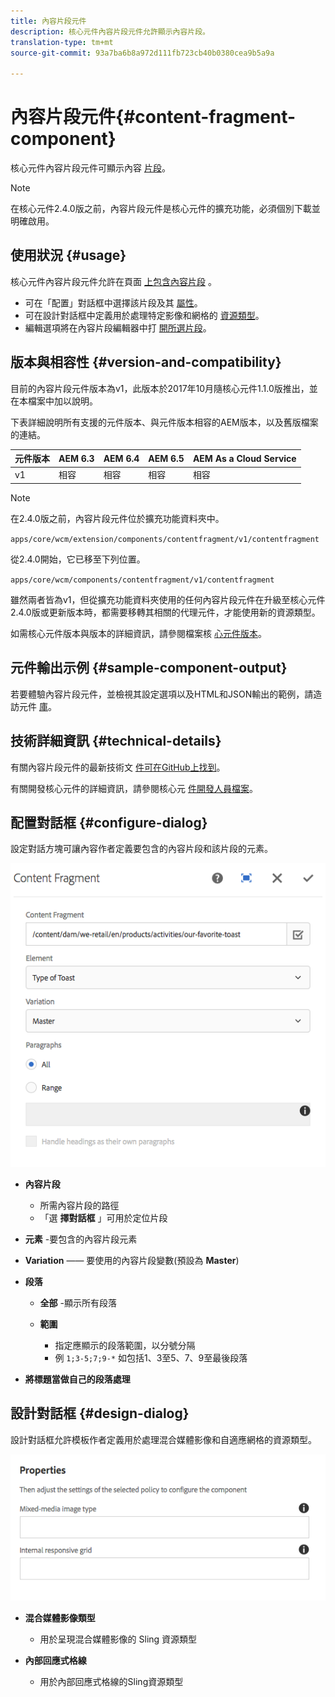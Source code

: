 ```yaml
---
title: 內容片段元件
description: 核心元件內容片段元件允許顯示內容片段。
translation-type: tm+mt
source-git-commit: 93a7ba6b8a972d111fb723cb40b0380cea9b5a9a

---
```



# 內容片段元件{#content-fragment-component}

核心元件內容片段元件可顯示內容 [片段](https://docs.adobe.com/content/help/en/experience-manager-cloud-service/assets/content-fragments/content-fragments.html)。

>[!NOTE]
>
>在核心元件2.4.0版之前，內容片段元件是核心元件的擴充功能，必須個別下載並明確啟用。

## 使用狀況 {#usage}

核心元件內容片段元件允許在頁面 [上包含內容片段](https://docs.adobe.com/content/help/en/experience-manager-cloud-service/assets/content-fragments/content-fragments.html) 。

* 可在「配置」對話框中選擇該片段及其 [屬性](#configure-dialog)。
* 可在設計對話框中定義用於處理特定影像和網格的 [資源類型](#design-dialog)。
* 編輯選項將在內容片段編輯器中打 [開所選片段](https://docs.adobe.com/content/help/en/experience-manager-cloud-service/assets/content-fragments/content-fragments-variations.html)。

## 版本與相容性 {#version-and-compatibility}

目前的內容片段元件版本為v1，此版本於2017年10月隨核心元件1.1.0版推出，並在本檔案中加以說明。

下表詳細說明所有支援的元件版本、與元件版本相容的AEM版本，以及舊版檔案的連結。

| 元件版本 | AEM 6.3 | AEM 6.4 | AEM 6.5 | AEM As a Cloud Service |
|--- |--- |--- |---|---|
| v1 | 相容 | 相容 | 相容 | 相容 |

>[!NOTE]
>
>在2.4.0版之前，內容片段元件位於擴充功能資料夾中。
>
> `apps/core/wcm/extension/components/contentfragment/v1/contentfragment`
> 
>從2.4.0開始，它已移至下列位置。
>
>`apps/core/wcm/components/contentfragment/v1/contentfragment`
>
>雖然兩者皆為v1，但從擴充功能資料夾使用的任何內容片段元件在升級至核心元件2.4.0版或更新版本時，都需要移轉其相關的代理元件，才能使用新的資源類型。

如需核心元件版本與版本的詳細資訊，請參閱檔案核 [心元件版本](/help/versions.md)。

## 元件輸出示例 {#sample-component-output}

若要體驗內容片段元件，並檢視其設定選項以及HTML和JSON輸出的範例，請造訪元件 [庫](https://adobe.com/go/aem_cmp_library_cf)。

## 技術詳細資訊 {#technical-details}

有關內容片段元件的最新技術文 [件可在GitHub上找到](https://adobe.com/go/aem_cmp_tech_cf_v1)。

有關開發核心元件的詳細資訊，請參閱核心元 [件開發人員檔案](/help/developing/overview.md)。

## 配置對話框 {#configure-dialog}

設定對話方塊可讓內容作者定義要包含的內容片段和該片段的元素。

![](/help/assets/chlimage_1-87.png)

* **內容片段**

   * 所需內容片段的路徑
   * 「選 **擇對話框** 」可用於定位片段

* **元素** -要包含的內容片段元素
* **Variation** —— 要使用的內容片段變數(預設為 **Master**)

* **段落**

   * **全部** -顯示所有段落
   * **範圍**

      * 指定應顯示的段落範圍，以分號分隔
      * 例 `1;3-5;7;9-*` 如包括1、3至5、7、9至最後段落

* **將標題當做自己的段落處理**

## 設計對話框 {#design-dialog}

設計對話框允許模板作者定義用於處理混合媒體影像和自適應網格的資源類型。

![](/help/assets/chlimage_1-88.png)

* **混合媒體影像類型**

   * 用於呈現混合媒體影像的 Sling 資源類型

* **內部回應式格線**

   * 用於內部回應式格線的Sling資源類型

